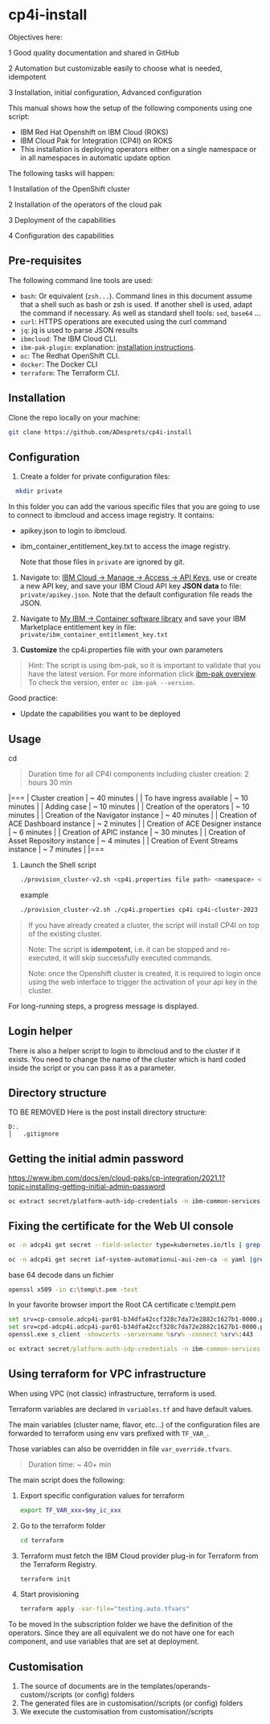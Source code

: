 # cp4i-install

Objectives here:

1 Good quality documentation and shared in GitHub

2 Automation but customizable easily to choose what is needed, idempotent

3 Installation, initial configuration, Advanced configuration

This manual shows how the setup of the following components using one script:

* IBM Red Hat Openshift on IBM Cloud (ROKS)
* IBM Cloud Pak for Integration (CP4I) on ROKS
* This installation is deploying operators either on a single namespace or in all namespaces in automatic update option

The following tasks will happen:

1 Installation of the OpenShift cluster

2 Installation of the operators of the cloud pak

3 Deployment of the capabilities

4 Configuration des capabilities

## Pre-requisites

The following command line tools are used:

* `bash`: Or equivalent (`zsh...`). Command lines in this document assume that a shell such as bash or zsh is used. If another shell is used, adapt the command if necessary. As well as standard shell tools: `sed`, `base64` ...
* `curl`: HTTPS operations are executed using the curl command
* `jq`: jq is used to parse JSON results
* `ibmcloud`: The IBM Cloud CLI.
* `ibm-pak-plugin`: explanation: [installation instructions](https://github.com/IBM/ibm-pak#download-and-verify-software).
* `oc`: The Redhat OpenShift CLI.
* `docker`: The Docker CLI
* `terraform`: The Terraform CLI.

## Installation

Clone the repo locally on your machine:

```bash
git clone https://github.com/ADesprets/cp4i-install
```

## Configuration

1. Create a folder for private configuration files:

```bash
  mkdir private
```

In this folder you can add the various specific files that you are going to use to connect to ibmcloud and access image registry.
It contains:

* apikey.json to login to ibmcloud.
* ibm_container_entitlement_key.txt to access the image registry.

  Note that those files in `private` are ignored by git.

1. Navigate to: [IBM Cloud &rarr; Manage &rarr; Access &rarr; API Keys](https://cloud.ibm.com/iam/apikeys), use or create a new API key, and save your IBM Cloud API key **JSON data** to file: `private/apikey.json`. Note that the default configuration file reads the JSON.

1. Navigate to [My IBM &rarr; Container software library](https://myibm.ibm.com/products-services/containerlibrary) and save your IBM Marketplace entitlement key in file: `private/ibm_container_entitlement_key.txt`

1. **Customize** the cp4i.properties file with your own parameters

> Hint: The script is using ibm-pak, so it is important to validate that you have the latest version. For more information click [ibm-pak overview](https://github.com/IBM/ibm-pak#overview). To check the version, enter `oc ibm-pak --version`.

Good practice:
* Update the capabilities you want to be deployed

## Usage

cd <directory where provision_cluster-v2.sh exists>

> Duration time for all CP4I components including cluster creation: 2 hours 30 min

|===
| Cluster creation | ~ 40 minutes |
| To have ingress available | ~ 10 minutes |
| Adding case | ~ 10 minutes |
| Creation of the operators | ~ 10 minutes |
| Creation of the Navigator instance | ~ 40 minutes |
| Creation of ACE Dashboard instance | ~ 2 minutes |
| Creation of ACE Designer instance | ~ 6 minutes |
| Creation of APIC instance | ~ 30 minutes |
| Creation of Asset Repository instance | ~ 4 minutes |
| Creation of Event Streams instance | ~ 7 minutes |
|===

1. Launch the Shell script

    ```bash
    ./provision_cluster-v2.sh <cp4i.properties file path> <namespace> <cluster_name>
    ```

    example

    ```bash
    ./provision_cluster-v2.sh ./cp4i.properties cp4i cp4i-cluster-2023
    ```

> If you have already created a cluster, the script will install CP4I on top of the existing cluster.
>
> Note: The script is **idempotent**, i.e. it can be stopped and re-executed, it will skip successfully executed commands.
>
> Note: once the Openshift cluster is created, it is required to login once using the web interface to trigger the activation of your api key in the cluster.

For long-running steps, a progress message is displayed.

## Login helper

There is also a helper script to login to ibmcloud and to the cluster if it exists.
You need to change the name of the cluster which is hard coded inside the script or you can pass it as a parameter.

## Directory structure

TO BE REMOVED
Here is the post install directory structure:

```text
D:.
│   .gitignore

```

## Getting the initial admin password

<https://www.ibm.com/docs/en/cloud-paks/cp-integration/2021.1?topic=installing-getting-initial-admin-password>

```bash
oc extract secret/platform-auth-idp-credentials -n ibm-common-services --to=-
```

## Fixing the certificate for the Web UI console

```bash
oc -n adcp4i get secret --field-selector type=kubernetes.io/tls | grep zen
```

```bash
oc -n adcp4i get secret iaf-system-automationui-aui-zen-ca -o yaml |grep ca.crt
```

base 64 decode dans un fichier

```bash
openssl x509 -in c:\temp\t.pem -text
```

In your favorite browser import the Root CA certificate c:\temp\t.pem

```cmd
set srv=cp-console.adcp4i-par01-b34dfa42ccf328c7da72e2882c1627b1-0000.par01.containers.appdomain.cloud
set srv=cpd-adcp4i.adcp4i-par01-b34dfa42ccf328c7da72e2882c1627b1-0000.par01.containers.appdomain.cloud
openssl.exe s_client -showcerts -servername %srv% -connect %srv%:443
```

```cmd
oc extract secret/platform-auth-idp-credentials -n ibm-common-services --to=-
```

## Using terraform for VPC infrastructure

When using VPC (not classic) infrastructure, terraform is used.

Terraform variables are declared in `variables.tf` and have default values.

The main variables (cluster name, flavor, etc...) of the configuration files are forwarded to terraform using env vars prefixed with `TF_VAR_`.

Those variables can also be overridden in file `var_override.tfvars`.

> Duration time: ~ 40+ min

The main script does the following:

1. Export specific configuration values for terraform

    ```bash
    export TF_VAR_xxx=$my_ic_xxx
    ```

1. Go to the terraform folder

    ```bash
    cd terraform
    ```

1. Terraform must fetch the IBM Cloud provider plug-in for Terraform from the Terraform Registry.

    ```bash
    terraform init
    ```

1. Start provisioning

    ```bash
    terraform apply -var-file="testing.auto.tfvars"
    ```

To be moved
In the subscription folder we have the definition of the operators. Since they are all equivalent we do not have one for each component, and use variables that are set at deployment.

## Customisation

1) The source of documents are in the templates/operands-custom/<capability>/scripts (or config) folders
2) The generated files are in customisation/<capability>/scripts (or config) folders
3) We execute the customisation from customisation/<capability>/scripts
